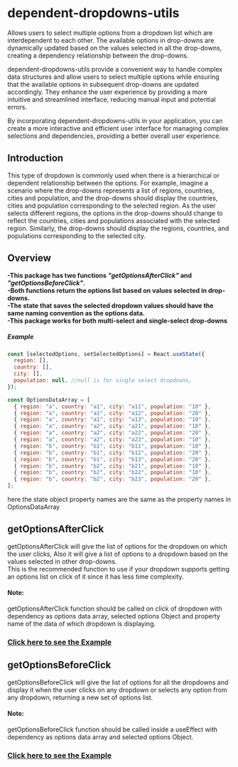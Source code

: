# dependent-dropdowns-utils

Allows users to select multiple options from a dropdown list which are interdependent to each other. The available options in drop-downs are dynamically updated based on the values selected in all the drop-downs, creating a dependency relationship between the drop-downs.

dependent-dropdowns-utils provide a convenient way to handle complex data structures and allow users to select multiple options while ensuring that the available options in subsequent drop-downs are updated accordingly. They enhance the user experience by providing a more intuitive and streamlined interface, reducing manual input and potential errors.

By incorporating dependent-dropdowns-utils in your application, you can create a more interactive and efficient user interface for managing complex selections and dependencies, providing a better overall user experience.

## Introduction

This type of dropdown is commonly used when there is a hierarchical or dependent relationship between the options. For example, imagine a scenario where the drop-downs represents a list of regions, countries, cities and population, and the drop-downs should display the countries, cities and population corresponding to the selected region. As the user selects different regions, the options in the drop-downs should change to reflect the countries, cities and populations associated with the selected region. Similarly, the drop-downs should display the regions, countries, and populations corresponding to the selected city.

## Overview

<b>-This package has two functions <i>"getOptionsAfterClick"</i> and <i>"getOptionsBeforeClick"</i>.<br>
-Both functions return the options list based on values selected in drop-downs.<br>
-The state that saves the selected dropdown values should have the same naming convention as the options data.<br>
-This package works for both multi-select and single-select drop-downs</b>

<h5>Example</h5>

```js
const [selectedOptions, setSelectedOptions] = React.useState({
  region: [],
  country: [],
  city: [],
  population: null, //null is for single select dropdowns,
});

const OptionsDataArray = [
  { region: "a", country: "a1", city: "a11", population: "10" },
  { region: "a", country: "a1", city: "a12", population: "20" },
  { region: "a", country: "a1", city: "a13", population: "10" },
  { region: "a", country: "a2", city: "a21", population: "10" },
  { region: "a", country: "a2", city: "a22", population: "20" },
  { region: "a", country: "a2", city: "a23", population: "10" },
  { region: "b", country: "b1", city: "b11", population: "10" },
  { region: "b", country: "b1", city: "b12", population: "20" },
  { region: "b", country: "b1", city: "b13", population: "20" },
  { region: "b", country: "b2", city: "b21", population: "10" },
  { region: "b", country: "b2", city: "b22", population: "10" },
  { region: "b", country: "b2", city: "b23", population: "20" },
];
```

here the state object property names are the same as the property names in OptionsDataArray

## getOptionsAfterClick

getOptionsAfterClick will give the list of options for the dropdown on which the user clicks, Also it will give a list of options to a dropdown based on the values selected in other drop-downs.<br>
This is the recommended function to use if your dropdown supports getting an options list on click of it since it has less time complexity.

<h4>Note:</h4>
getOptionsAfterClick function should be called on click of dropdown with dependency as options data array, selected options Object and property name of the data of which dropdown is displaying.

### [Click here to see the Example](https://codesandbox.io/s/youthful-mountain-vh46nh?file=/demo.tsx)

## getOptionsBeforeClick

getOptionsBeforeClick will give the list of options for all the dropdowns and display it when the user clicks on any dropdown or selects any option from any dropdown, returning a new set of options list.

<h4>Note:</h4>
getOptionsBeforeClick function should be called inside a useEffect with dependency as options data array and selected options Object.

### [Click here to see the Example](https://codesandbox.io/s/sleepy-austin-5gn4lf?file=/demo.tsx)
